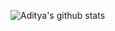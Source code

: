 ![Aditya's github stats](https://github-readme-stats.vercel.app/api?username=aditya37&theme=dark&show_icons=true)
